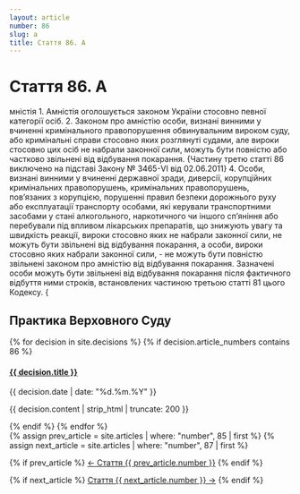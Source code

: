 ```yaml
---
layout: article
number: 86
slug: a
title: Стаття 86. А
---
```


# Стаття 86. А

мністія 1. Амністія оголошується законом України стосовно певної категорії осіб. 2. Законом про амністію особи, визнані винними у вчиненні кримінального правопорушення обвинувальним вироком суду, або кримінальні справи стосовно яких розглянуті судами, але вироки стосовно цих осіб не набрали законної сили, можуть бути повністю або частково звільнені від відбування покарання. {Частину третю статті 86 виключено на підставі Закону № 3465-VI від 02.06.2011} 4. Особи, визнані винними у вчиненні державної зради, диверсії, корупційних кримінальних правопорушень, кримінальних правопорушень, пов’язаних з корупцією, порушенні правил безпеки дорожнього руху або експлуатації транспорту особами, які керували транспортними засобами у стані алкогольного, наркотичного чи іншого сп’яніння або перебували під впливом лікарських препаратів, що знижують увагу та швидкість реакції, вироки стосовно яких не набрали законної сили, не можуть бути звільнені від відбування покарання, а особи, вироки стосовно яких набрали законної сили, - не можуть бути повністю звільнені законом про амністію від відбування покарання. Зазначені особи можуть бути звільнені від відбування покарання після фактичного відбуття ними строків, встановлених частиною третьою статті 81 цього Кодексу. {

## Практика Верховного Суду

<div class="decisions-container">
{% for decision in site.decisions %}
  {% if decision.article_numbers contains 86 %}
    <div class="decision-item">
      <h4><a href="{{ decision.url }}">{{ decision.title }}</a></h4>
      <p class="decision-date">{{ decision.date | date: "%d.%m.%Y" }}</p>
      <p class="decision-excerpt">{{ decision.content | strip_html | truncate: 200 }}</p>
    </div>
  {% endif %}
{% endfor %}
</div>

<div class="article-navigation">
  {% assign prev_article = site.articles | where: "number", 85 | first %}
  {% assign next_article = site.articles | where: "number", 87 | first %}
  
  {% if prev_article %}
    <a href="{{ prev_article.url }}" class="prev-article">← Стаття {{ prev_article.number }}</a>
  {% endif %}
  
  {% if next_article %}
    <a href="{{ next_article.url }}" class="next-article">Стаття {{ next_article.number }} →</a>
  {% endif %}
</div>
